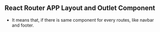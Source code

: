 ## React Router APP Layout and Outlet Component
- It means that, if there is same component for every routes, like navbar and footer.
